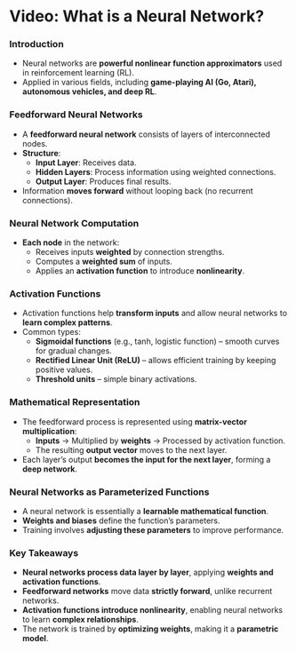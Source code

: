 # Video: What is a Neural Network?

### **Introduction**

- Neural networks are **powerful nonlinear function approximators** used in reinforcement learning (RL).
- Applied in various fields, including **game-playing AI (Go, Atari), autonomous vehicles, and deep RL**.

### **Feedforward Neural Networks**

- A **feedforward neural network** consists of layers of interconnected nodes.
- **Structure**:
    - **Input Layer**: Receives data.
    - **Hidden Layers**: Process information using weighted connections.
    - **Output Layer**: Produces final results.
- Information **moves forward** without looping back (no recurrent connections).

### **Neural Network Computation**

- **Each node** in the network:
    - Receives inputs **weighted** by connection strengths.
    - Computes a **weighted sum** of inputs.
    - Applies an **activation function** to introduce **nonlinearity**.

### **Activation Functions**

- Activation functions help **transform inputs** and allow neural networks to **learn complex patterns**.
- Common types:
    - **Sigmoidal functions** (e.g., tanh, logistic function) – smooth curves for gradual changes.
    - **Rectified Linear Unit (ReLU)** – allows efficient training by keeping positive values.
    - **Threshold units** – simple binary activations.

### **Mathematical Representation**

- The feedforward process is represented using **matrix-vector multiplication**:
    - **Inputs** → Multiplied by **weights** → Processed by activation function.
    - The resulting **output vector** moves to the next layer.
- Each layer’s output **becomes the input for the next layer**, forming a **deep network**.

### **Neural Networks as Parameterized Functions**

- A neural network is essentially a **learnable mathematical function**.
- **Weights and biases** define the function’s parameters.
- Training involves **adjusting these parameters** to improve performance.

### **Key Takeaways**

- **Neural networks process data layer by layer**, applying **weights and activation functions**.
- **Feedforward networks** move data **strictly forward**, unlike recurrent networks.
- **Activation functions introduce nonlinearity**, enabling neural networks to learn **complex relationships**.
- The network is trained by **optimizing weights**, making it a **parametric model**.